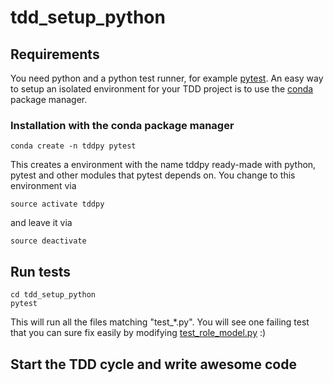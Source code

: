 # tdd_setup_python


## Requirements

You need python and a python test runner, for example [pytest](http://doc.pytest.org/en/latest/). An easy way to setup an isolated environment for your TDD project is to use the [conda](http://conda.pydata.org/docs/intro.html) package manager.

### Installation with the conda package manager
```
conda create -n tddpy pytest
```

This creates a environment with the name tddpy ready-made with python, pytest and other modules that pytest depends on. You change to this environment via

```
source activate tddpy
```

and leave it via
```
source deactivate
```

## Run tests

```
cd tdd_setup_python
pytest
```

This will run all the files matching "test_*.py". You will see one failing test that you can sure fix easily by modifying [test_role_model.py](test_role_model.py) :)

## Start the TDD cycle and write awesome code
